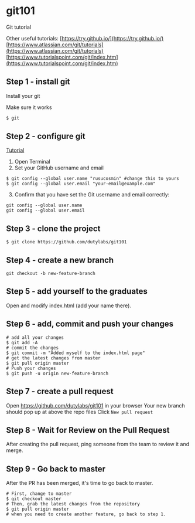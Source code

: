 # git101
Git tutorial

Other useful tutorials:
[https://try.github.io/](https://try.github.io/)
[https://www.atlassian.com/git/tutorials](https://www.atlassian.com/git/tutorials)
[https://www.tutorialspoint.com/git/index.htm](https://www.tutorialspoint.com/git/index.htm)

## Step 1 - install git
Install your git

Make sure it works
```bash
$ git
```

## Step 2 - configure git

[Tutorial](https://help.github.com/articles/setting-your-username-in-git/)

1. Open Terminal
2. Set your GitHub username and email
```
$ git config --global user.name "rusucosmin" #change this to yours
$ git config --global user.email "your-email@example.com"
```
3. Confirm that you have set the Git username and email correctly:
```
git config --global user.name
git config --global user.email
```

## Step 3 - clone the project

```
$ git clone https://github.com/dutylabs/git101
```

## Step 4 - create a new branch

```
git checkout -b new-feature-branch
```

## Step 5 - add yourself to the graduates

Open and modify index.html (add your name there).

## Step 6 - add, commit and push your changes

```
# add all your changes
$ git add -A
# commit the changes
$ git commit -m "Added myself to the index.html page"
# get the latest changes from master
$ git pull origin master
# Push your changes
$ git push -u origin new-feature-branch
```

## Step 7 - create a pull request

Open https://github.com/dutylabs/git101 in your browser
Your new branch should pop up at above the repo files
Click `New pull request`


## Step 8 - Wait for Review on the Pull Request

After creating the pull request, ping someone from the team to review it and merge.

## Step 9 - Go back to master

After the PR has been merged, it's time to go back to master.

```
# First, change to master
$ git checkout master
# Then, grab the latest changes from the repository
$ git pull origin master
# when you need to create another feature, go back to step 1.
```
